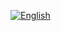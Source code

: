 
<a href="./README.md" target="_blank"><img src="https://img.shields.io/badge/-English-gray" alt="English"/></a>


